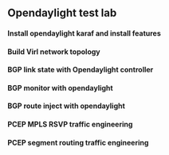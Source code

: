 ##  Opendaylight test lab 

#### Install opendaylight karaf and install features
#### Build Virl network topology
#### BGP link state with Opendaylight controller
#### BGP monitor with opendaylight
#### BGP route inject with opendaylight
#### PCEP MPLS RSVP traffic engineering 
#### PCEP segment routing traffic engineering